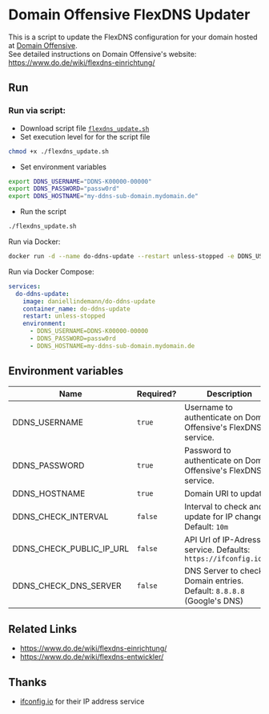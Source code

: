 # Domain Offensive FlexDNS Updater

This is a script to update the FlexDNS configuration for your domain hosted at [Domain Offensive](https://do.de).  
See detailed instructions on Domain Offensive's website: https://www.do.de/wiki/flexdns-einrichtung/

## Run

### Run via script:

- Download script file [`flexdns_update.sh`](flexdns_update.sh)
- Set execution level for for the script file

```bash
chmod +x ./flexdns_update.sh
```

- Set environment variables

```bash
export DDNS_USERNAME="DDNS-K00000-00000"
export DDNS_PASSWORD="passw0rd"
export DDNS_HOSTNAME="my-ddns-sub-domain.mydomain.de"
```

- Run the script

```bash
./flexdns_update.sh
```

Run via Docker:

```bash
docker run -d --name do-ddns-update --restart unless-stopped -e DDNS_USERNAME="DDNS-K00000-00000" -e DDNS_PASSWORD="passw0rd" -e DDNS_HOSTNAME="my-ddns-sub-domain.mydomain.de" do-ddns-update
```

Run via Docker Compose:

```yaml
services:
  do-ddns-update:
    image: daniellindemann/do-ddns-update
    container_name: do-ddns-update
    restart: unless-stopped
    environment:
      - DDNS_USERNAME=DDNS-K00000-00000
      - DDNS_PASSWORD=passw0rd
      - DDNS_HOSTNAME=my-ddns-sub-domain.mydomain.de
```

## Environment variables

| Name | Required? | Description |
| ---- | --------- | ----------- |
| DDNS_USERNAME | `true` | Username to authenticate on Domain Offensive's FlexDNS service. |
| DDNS_PASSWORD | `true` | Password to authenticate on Domain Offensive's FlexDNS service. |
| DDNS_HOSTNAME | `true` | Domain URI to update. |
| DDNS_CHECK_INTERVAL | `false` | Interval to check and update for IP changes. Default: `10m` |
| DDNS_CHECK_PUBLIC_IP_URL | `false` | API Url of IP-Adresse service. Defaults: `https://ifconfig.io/ip` |
| DDNS_CHECK_DNS_SERVER | `false` | DNS Server to check Domain entries. Default: `8.8.8.8` (Google's DNS) |

## Related Links

- https://www.do.de/wiki/flexdns-einrichtung/
- https://www.do.de/wiki/flexdns-entwickler/

## Thanks

- [ifconfig.io](https://ifconfig.io) for their IP address service
